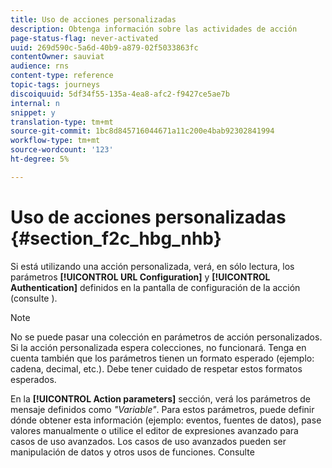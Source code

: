```yaml
---
title: Uso de acciones personalizadas
description: Obtenga información sobre las actividades de acción
page-status-flag: never-activated
uuid: 269d590c-5a6d-40b9-a879-02f5033863fc
contentOwner: sauviat
audience: rns
content-type: reference
topic-tags: journeys
discoiquuid: 5df34f55-135a-4ea8-afc2-f9427ce5ae7b
internal: n
snippet: y
translation-type: tm+mt
source-git-commit: 1bc8d845716044671a11c200e4bab92302841994
workflow-type: tm+mt
source-wordcount: '123'
ht-degree: 5%

---
```



# Uso de acciones personalizadas {#section_f2c_hbg_nhb}

Si está utilizando una acción personalizada, verá, en sólo lectura, los parámetros **[!UICONTROL URL Configuration]** y **[!UICONTROL Authentication]** definidos en la pantalla de configuración de la acción (consulte [](../action/about-custom-action-configuration.md)).

>[!NOTE]
>
>No se puede pasar una colección en parámetros de acción personalizados. Si la acción personalizada espera colecciones, no funcionará. Tenga en cuenta también que los parámetros tienen un formato esperado (ejemplo: cadena, decimal, etc.). Debe tener cuidado de respetar estos formatos esperados.

En la **[!UICONTROL Action parameters]** sección, verá los parámetros de mensaje definidos como _&quot;Variable&quot;_. Para estos parámetros, puede definir dónde obtener esta información (ejemplo: eventos, fuentes de datos), pase valores manualmente o utilice el editor de expresiones avanzado para casos de uso avanzados. Los casos de uso avanzados pueden ser manipulación de datos y otros usos de funciones. Consulte [](../expression/expressionadvanced.md)
